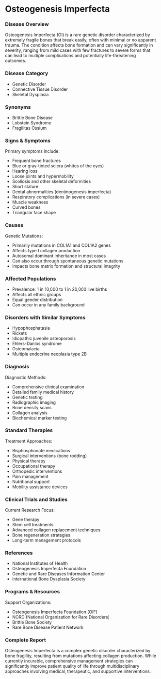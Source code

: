 # Osteogenesis Imperfecta

### Disease Overview
Osteogenesis Imperfecta (OI) is a rare genetic disorder characterized by extremely fragile bones that break easily, often with minimal or no apparent trauma. The condition affects bone formation and can vary significantly in severity, ranging from mild cases with few fractures to severe forms that can lead to multiple complications and potentially life-threatening outcomes.

### Disease Category
- Genetic Disorder
- Connective Tissue Disorder
- Skeletal Dysplasia

### Synonyms
- Brittle Bone Disease
- Lobstein Syndrome
- Fragilitas Ossium

### Signs & Symptoms
Primary symptoms include:
- Frequent bone fractures
- Blue or gray-tinted sclera (whites of the eyes)
- Hearing loss
- Loose joints and hypermobility
- Scoliosis and other skeletal deformities
- Short stature
- Dental abnormalities (dentinogenesis imperfecta)
- Respiratory complications (in severe cases)
- Muscle weakness
- Curved bones
- Triangular face shape

### Causes
Genetic Mutations:
- Primarily mutations in COL1A1 and COL1A2 genes
- Affects type I collagen production
- Autosomal dominant inheritance in most cases
- Can also occur through spontaneous genetic mutations
- Impacts bone matrix formation and structural integrity

### Affected Populations
- Prevalence: 1 in 10,000 to 1 in 20,000 live births
- Affects all ethnic groups
- Equal gender distribution
- Can occur in any family background

### Disorders with Similar Symptoms
- Hypophosphatasia
- Rickets
- Idiopathic juvenile osteoporosis
- Ehlers-Danlos syndrome
- Osteomalacia
- Multiple endocrine neoplasia type 2B

### Diagnosis
Diagnostic Methods:
- Comprehensive clinical examination
- Detailed family medical history
- Genetic testing
- Radiographic imaging
- Bone density scans
- Collagen analysis
- Biochemical marker testing

### Standard Therapies
Treatment Approaches:
- Bisphosphonate medications
- Surgical interventions (bone rodding)
- Physical therapy
- Occupational therapy
- Orthopedic interventions
- Pain management
- Nutritional support
- Mobility assistance devices

### Clinical Trials and Studies
Current Research Focus:
- Gene therapy
- Stem cell treatments
- Advanced collagen replacement techniques
- Bone regeneration strategies
- Long-term management protocols

### References
- National Institutes of Health
- Osteogenesis Imperfecta Foundation
- Genetic and Rare Diseases Information Center
- International Bone Dysplasia Society

### Programs & Resources
Support Organizations:
- Osteogenesis Imperfecta Foundation (OIF)
- NORD (National Organization for Rare Disorders)
- Brittle Bone Society
- Rare Bone Disease Patient Network

### Complete Report
Osteogenesis Imperfecta is a complex genetic disorder characterized by bone fragility, resulting from mutations affecting collagen production. While currently incurable, comprehensive management strategies can significantly improve patient quality of life through multidisciplinary approaches involving medical, therapeutic, and supportive interventions.